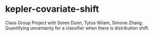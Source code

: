 # kepler-covariate-shift
Class Group Project with Soren Dunn, Tytus Wilam, Simone Zhang.
Quantifying uncertainty for a classifier when there is distribution shift.
